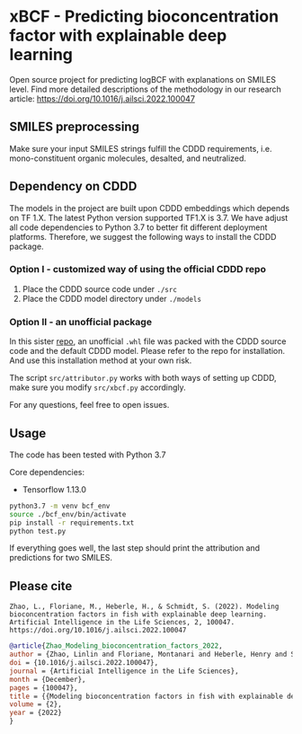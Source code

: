 # xBCF - Predicting bioconcentration factor with explainable deep learning

Open source project for predicting logBCF with explanations on SMILES level.
Find more detailed descriptions of the methodology in our research article: https://doi.org/10.1016/j.ailsci.2022.100047

## SMILES preprocessing
Make sure your input SMILES strings fulfill the CDDD requirements, i.e. mono-constituent organic molecules, desalted, and neutralized.

## Dependency on CDDD

The models in the project are built upon CDDD embeddings which depends on TF 1.X. The latest Python version supported TF1.X is 3.7. We have adjust all code dependencies to Python 3.7 to better fit different deployment platforms. Therefore, we suggest the following ways to install the CDDD package.  

### Option I - customized way of using the official CDDD repo

1. Place the CDDD source code under `./src`
2. Place the CDDD model directory under `./models`


### Option II - an unofficial package

In this sister [repo](https://github.com/Bayer-Group/xsmiles-use-cases), an unofficial `.whl` file was packed with the CDDD source code and the default CDDD model. 
Please refer to the repo for installation. And use this installation method at your own risk. 

The script `src/attributor.py` works with both ways of setting up CDDD, make sure you modify `src/xbcf.py` accordingly.

For any questions, feel free to open issues.

## Usage

The code has been tested with Python 3.7 

Core dependencies:
- Tensorflow 1.13.0

```bash
python3.7 -m venv bcf_env
source ./bcf_env/bin/activate
pip install -r requirements.txt
python test.py
```

If everything goes well, the last step should print the attribution and predictions for two SMILES.

## Please cite

`Zhao, L., Floriane, M., Heberle, H., & Schmidt, S. (2022). Modeling bioconcentration factors in fish with explainable deep learning. Artificial Intelligence in the Life Sciences, 2, 100047. https://doi.org/10.1016/j.ailsci.2022.100047`

```bibtex
@article{Zhao_Modeling_bioconcentration_factors_2022,
author = {Zhao, Linlin and Floriane, Montanari and Heberle, Henry and Schmidt, Sebastian},
doi = {10.1016/j.ailsci.2022.100047},
journal = {Artificial Intelligence in the Life Sciences},
month = {December},
pages = {100047},
title = {{Modeling bioconcentration factors in fish with explainable deep learning}},
volume = {2},
year = {2022}
}
```




